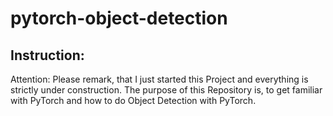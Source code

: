 # pytorch-object-detection

## Instruction:
Attention: Please remark, that I just started this Project and everything is strictly under construction. 
The purpose of this Repository is, to get familiar with PyTorch and how to do Object Detection with PyTorch.
